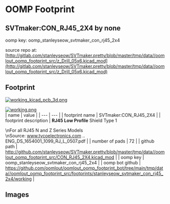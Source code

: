 # OOMP Footprint  
## SVTmaker:CON_RJ45_2X4  by none  
  
oomp key: oomp_stanleyseow_svtmaker_con_rj45_2x4  
  
source repo at: [http://gitlab.com/stanleyseow/SVTmaker.pretty/blob/master/tmp/data//oomlout_oomp_footprint_src/z_Drill_05x6.kicad_mod](http://gitlab.com/stanleyseow/SVTmaker.pretty/blob/master/tmp/data//oomlout_oomp_footprint_src/z_Drill_05x6.kicad_mod)  
## Footprint  
  
[![working_kicad_pcb_3d.png](working_kicad_pcb_3d_600.png)](working_kicad_pcb_3d.png)  
  
[![working.png](working_600.png)](working.png)  
| name | value | 
| --- | --- | 
| footprint name | SVTmaker:CON_RJ45_2X4 | 
| footprint description | <b>RJ45 Low Profile</b> Shield Type 1<p>\nFor all RJ45 N and Z Series Models<br>\nSource: www.tycoelectronics.com .. ENG_DS_1654001_1099_RJ_L_0507.pdf | 
| number of pads | 72 | 
| github path | http://github.com/stanleyseow/SVTmaker.pretty/blob/master/tmp/data//oomlout_oomp_footprint_src/CON_RJ45_2X4.kicad_mod | 
| oomp key | oomp_stanleyseow_svtmaker_con_rj45_2x4 | 
| oomp bot github | https://github.com/oomlout/oomlout_oomp_footprint_bot/tree/main/tmp/data//oomlout_oomp_footprint_src/footprints/stanleyseow_svtmaker_con_rj45_2x4/working | 
## Images  
